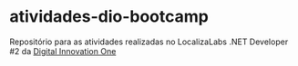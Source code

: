 # atividades-dio-bootcamp
Repositório para as atividades realizadas no LocalizaLabs .NET Developer #2  da [Digital Innovation One](https://www.dio.me/)
